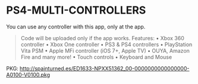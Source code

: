 # PS4-MULTI-CONTROLLERS
You can use any controller with this app, only at the app.

>Code will be uploaded only if the app works.
>Features:
>• Xbox 360 controller
>• Xbox One controller
>• PS3 & PS4 controllers
>• PlayStation Vita PSM
>• Apple MFi controller (iOS 7+, Apple TV)
>• OUYA, Amazon Fire and many more!
>• Touch controls
>• Keyboard and Mouse

PKG: http://spainturned.es/ED1633-NPXX51362_00-0000000000000000-A0100-V0100.pkg
